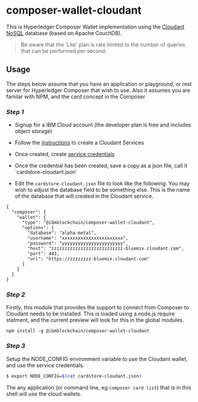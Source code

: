 # composer-wallet-cloudant

This is Hyperledger Composer Wallet implementation using the [Cloudant NoSQL](https://console.bluemix.net/docs/services/Cloudant/getting-started.html) database (based on Apache CouchDB).

> Be aware that the 'Lite' plan is rate limited to the number of queries that can be performed per second.

## Usage

The steps below assume that you have an application or playground, or rest server for Hyperledger Composer that wish to use.
Also it assumes you are familar with NPM, and the card concept in the Composer

### *Step 1*

- Signup for a IBM Cloud account (the developer plan is free and includes object storage)
- Follow the [instructions](https://console.bluemix.net/docs/services/Cloudant/tutorials/create_service.html#creating-a-cloudant-nosql-db-instance-on-ibm-cloud) to create a Cloudant Services 
- Once created, create [service credentials](https://console.bluemix.net/docs/services/Cloudant/tutorials/create_service.html#the-service-credentials) 
- Once the credential has been created, save a copy as a json file, call it `cardstore-cloudant.json'

- Edit the `cardstore-cloudant.json` file to look like the following. You may wish to adjust the database field to be something else. This is the name of the database that will created in the Cloudant service.

```
{
  "composer": {
    "wallet": {
      "type": "@ibmblockchain/composer-wallet-cloudant",
      "options": {
        "database": "alpha-metal",
        "username": "xxxxxxxxxxxxxxxxxxxxxxx",
        "password": "yyyyyyyyyyyyyyyyyyyyyyy",
        "host": "zzzzzzzzzzzzzzzzzzzzzzzzzzz-bluemix.cloudant.com",
        "port": 443,
        "url": "https://zzzzzzzz-bluemix.cloudant.com"
      }
    }
  }
}

```

### *Step 2*

Firstly, this module that provides the support to connect from Composer to Cloudant needs to be installed.
This is loaded using a node.js require statment, and the current preview will look for this in the global modules. 

```
npm install -g @ibmblockchain/composer-wallet-cloudant
```

### *Step 3*

Setup the NODE_CONFIG environment variable to use the Cloudant wallet, and use the service credentials.

```bash
$ export NODE_CONFIG=$(cat cardstore-cloudant.json)
```

The any application (or command line, eg `composer card list`) that is in this shell will use the cloud wallets. 
